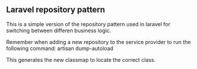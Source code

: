 ## Laravel repository pattern

This is a simple version of the repository pattern used in laravel for switching between differen business logic.

Remember when adding a new repository to the service provider to run the following command:
artisan dump-autoload
 
This generates the new classmap to locate the correct class.

